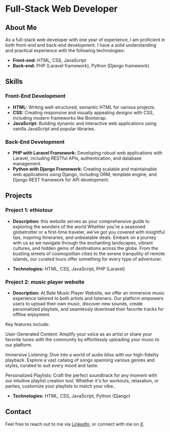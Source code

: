 # Full-Stack Web Developer

## About Me
As a full-stack web developer with one year of experience, I am proficient in both front-end and back-end development. 
I have a solid understanding and practical experience with the following technologies:

- **Front-end:** HTML, CSS, JavaScript
- **Back-end:** PHP (Laravel framework), Python (Django framework)

## Skills

### Front-End Development
- **HTML:** Writing well-structured, semantic HTML for various projects.
- **CSS:** Creating responsive and visually appealing designs with CSS, including modern frameworks like Bootstrap.
- **JavaScript:** Building dynamic and interactive web applications using vanilla JavaScript and popular libraries.

### Back-End Development
- **PHP with Laravel Framework:** Developing robust web applications with Laravel, including RESTful APIs, authentication, and database management.
- **Python with Django Framework:** Creating scalable and maintainable web applications using Django, including ORM, template engine, and Django REST framework for API development.

## Projects

### Project 1: ethiotour
- **Description:** this website serves as your comprehensive guide to exploring the wonders of the world Whether you're a seasoned globetrotter or a first-time traveler, we've got you covered with insightful tips, inspiring itineraries, and unbeatable deals.
Embark on a journey with us as we navigate through the enchanting landscapes, vibrant cultures, and hidden gems of destinations across the globe. From the bustling streets of cosmopolitan cities to the serene tranquility of remote islands, our curated tours offer something for every type of adventurer.


- **Technologies:** HTML, CSS, JavaScript, PHP (Laravel)

### Project 2: music player website
- **Description:** At Bate Music Player Website, we offer an immersive music experience tailored to both artists and listeners. Our platform empowers users to upload their own music, discover new sounds, create personalized playlists, and seamlessly download their favorite tracks for offline enjoyment.

Key features include:

User-Generated Content: Amplify your voice as an artist or share your favorite tunes with the community by effortlessly uploading your music to our platform.

Immersive Listening: Dive into a world of audio bliss with our high-fidelity playback. Explore a vast catalog of songs spanning various genres and styles, curated to suit every mood and taste.

Personalized Playlists: Craft the perfect soundtrack for any moment with our intuitive playlist creation tool. Whether it's for workouts, relaxation, or parties, customize your playlists to match your vibe..
- **Technologies:** HTML, CSS, JavaScript, Python (Django)

## Contact
Feel free to reach out to me via [LinkedIn](https://www.linkedin.com/in/mintesnot-yesmashewa-475b52293/), or connect with me on [X](https://x.com/Mint_snot).

